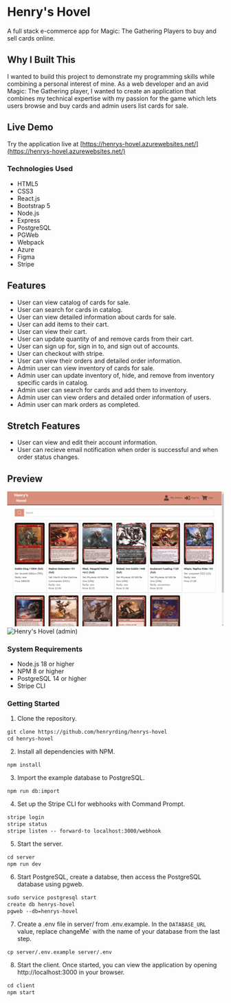 # Henry's Hovel

A full stack e-commerce app for Magic: The Gathering Players to buy and sell cards online.

## Why I Built This

I wanted to build this project to demonstrate my programming skills while combining a personal interest of mine. As a web developer and an avid Magic: The Gathering player, I wanted to create an application that combines my technical expertise with my passion for the game which lets users browse and buy cards and admin users list cards for sale.

## Live Demo

Try the application live at [https://henrys-hovel.azurewebsites.net/](https://henrys-hovel.azurewebsites.net/)

### Technologies Used

- HTML5
- CSS3
- React.js
- Bootstrap 5
- Node.js
- Express
- PostgreSQL
- PGWeb
- Webpack
- Azure
- Figma
- Stripe

## Features

- User can view catalog of cards for sale.
- User can search for cards in catalog.
- User can view detailed information about cards for sale.
- User can add items to their cart.
- User can view their cart.
- User can update quantity of and remove cards from their cart.
- User can sign up for, sign in to, and sign out of accounts.
- User can checkout with stripe.
- User can view their orders and detailed order information.
- Admin user can view inventory of cards for sale.
- Admin user can update inventory of, hide, and remove from inventory specific cards in catalog.
- Admin user can search for cards and add them to inventory.
- Admin user can view orders and detailed order information of users.
- Admin user can mark orders as completed.

## Stretch Features

- User can view and edit their account information.
- User can recieve email notification when order is successful and when order status changes.

## Preview

![Henry's Hovel (user)](md.assets/henrys-hovel-user-demo-1.gif)
![Henry's Hovel (admin)](md.assets/henrys-hovel-user-demo-2.gif)

### System Requirements

- Node.js 18 or higher
- NPM 8 or higher
- PostgreSQL 14 or higher
- Stripe CLI

### Getting Started

1. Clone the repository.

  ```shell
  git clone https://github.com/henryrding/henrys-hovel
  cd henrys-hovel
  ```


2. Install all dependencies with NPM.

  ```shell
  npm install
  ```

3. Import the example database to PostgreSQL.

  ```shell
  npm run db:import
  ```

4. Set up the Stripe CLI for webhooks with Command Prompt.

  ```shell
  stripe login
  stripe status
  stripe listen -- forward-to localhost:3000/webhook
  ```


5. Start the server.

  ```shell
  cd server
  npm run dev
  ```


6. Start PostgreSQL, create a databse, then access the PostgreSQL database using pgweb.

  ```shell
  sudo service postgresql start
  create db henrys-hovel
  pgweb --db=henrys-hovel
  ```


7. Create a .env file in server/ from .env.example. In the `DATABASE_URL` value, replace changeMe` with the name of your database from the last step.

  ```shell
  cp server/.env.example server/.env
  ```


8. Start the client. Once started, you can view the application by opening http://localhost:3000 in your browser.

  ```shell
  cd client
  npm start
  ```
